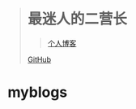 > # 最迷人的二营长
> 
> > [个人博客](https://blog.csdn.net/m0_37965018)
> 
> 
> [GitHub](https://github.com/Corefo/ "github")
# myblogs
